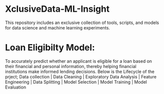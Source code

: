 # XclusiveData-ML-Insight
This repository includes an exclusive collection of tools, scripts, and models for data science and machine learning experiments.


# Loan Eligibilty Model:
To accurately predict whether an applicant is eligible for a loan based on their financial and personal information, thereby helping financial institutions make informed lending decisions.
Below is the Lifecycle of the prject;
Data collection | Data Cleaning | Exploratory Data Analysis | Feature Engineering | Data Splitting | Model Selection | Model Training | Model Evaluation 
